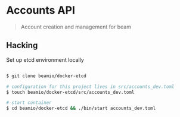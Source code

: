 # Accounts API
> Account creation and management for beam

## Hacking

Set up etcd environment locally
~~~ bash

$ git clone beamio/docker-etcd

# configuration for this project lives in src/accounts_dev.toml
$ touch beamio/docker-etcd/src/accounts_dev.toml

# start container 
$ cd beamio/docker-etcd && ./bin/start accounts_dev.toml  

~~~





